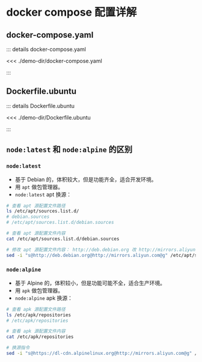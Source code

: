 # docker compose 配置详解

## docker-compose.yaml

::: details docker-compose.yaml

<<< ./demo-dir/docker-compose.yaml

:::

## Dockerfile.ubuntu

::: details Dockerfile.ubuntu

<<< ./demo-dir/Dockerfile.ubuntu

:::

## `node:latest` 和 `node:alpine` 的区别

### `node:latest`

- 基于 Debian 的，体积较大，但是功能齐全，适合开发环境。
- 用 `apt` 做包管理器。
- `node:latest` apt 换源：


```sh
# 查看 apt 源配置文件路径
ls /etc/apt/sources.list.d/
# debian.sources
# /etc/apt/sources.list.d/debian.sources

# 查看 apt 源配置文件内容
cat /etc/apt/sources.list.d/debian.sources

# 修改 apt 源配置文件内容： http://deb.debian.org 改 http://mirrors.aliyun.com
sed -i "s@http://deb.debian.org@http://mirrors.aliyun.com@g" /etc/apt/sources.list.d/debian.sources
```

### `node:alpine`

- 基于 Alpine 的，体积较小，但是功能可能不全，适合生产环境。
- 用 `apk` 做包管理器。
- `node:alpine` apk 换源：


```sh
# 查看 apk 源配置文件路径
ls /etc/apk/repositories
# /etc/apk/repositories

# 查看 apk 源配置文件内容
cat /etc/apk/repositories

# 换源指令
sed -i "s@https://dl-cdn.alpinelinux.org@http://mirrors.aliyun.com@g" /etc/apk/repositories
```